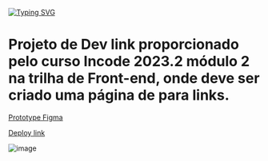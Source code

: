 [![Typing SVG](https://readme-typing-svg.demolab.com?font=Fira+Code&pause=1000&color=16F73B&width=435&lines=DEV+LINKS)](https://git.io/typing-svg)
<br>
# Projeto de Dev link proporcionado pelo curso Incode 2023.2 módulo 2 na trilha de Front-end, onde deve ser criado uma página de para links.
[Prototype Figma](https://www.figma.com/file/ke4BrdeK03PdudoAYHHSNG/Page-links?type=design&node-id=1-2&mode=design&t=ED1PtGG8RCdlejCz-0"0)
<br>

[Deploy link](https://64e823a5737f5526ab3dc8b0--sweet-chebakia-cfe676.netlify.app)

![image](https://github.com/hendricksonweib/Devlinks/assets/137108361/e96ce803-6c77-4852-8667-a8d71ef63e82)
